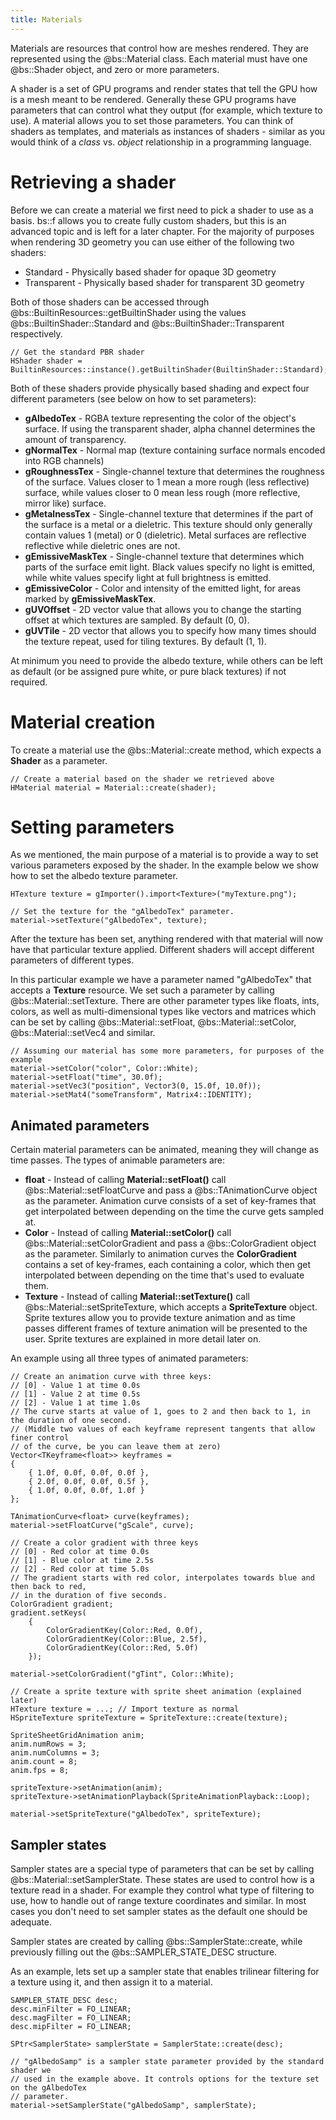 ```yaml
---
title: Materials
---
```


Materials are resources that control how are meshes rendered. They are represented using the @bs::Material class. Each material must have one @bs::Shader object, and zero or more parameters.

A shader is a set of GPU programs and render states that tell the GPU how is a mesh meant to be rendered. Generally these GPU programs have parameters that can control what they output (for example, which texture to use). A material allows you to set those parameters. You can think of shaders as templates, and materials as instances of shaders - similar as you would think of a *class* vs. *object* relationship in a programming language.

# Retrieving a shader
Before we can create a material we first need to pick a shader to use as a basis. bs::f allows you to create fully custom shaders, but this is an advanced topic and is left for a later chapter. For the majority of purposes when rendering 3D geometry you can use either of the following two shaders:
 - Standard - Physically based shader for opaque 3D geometry
 - Transparent - Physically based shader for transparent 3D geometry

Both of those shaders can be accessed through @bs::BuiltinResources::getBuiltinShader using the values @bs::BuiltinShader::Standard and @bs::BuiltinShader::Transparent respectively.

~~~~~~~~~~~~~{.cpp}
// Get the standard PBR shader
HShader shader = BuiltinResources::instance().getBuiltinShader(BuiltinShader::Standard);
~~~~~~~~~~~~~

Both of these shaders provide physically based shading and expect four different parameters (see below on how to set parameters):
 - **gAlbedoTex** - RGBA texture representing the color of the object's surface. If using the transparent shader, alpha channel determines the amount of transparency.
 - **gNormalTex** - Normal map (texture containing surface normals encoded into RGB channels)
 - **gRoughnessTex** - Single-channel texture that determines the roughness of the surface. Values closer to 1 mean a more rough (less reflective) surface, while values closer to 0 mean less rough (more reflective, mirror like) surface.
 - **gMetalnessTex** - Single-channel texture that determines if the part of the surface is a metal or a dieletric. This texture should only generally contain values 1 (metal) or 0 (dieletric). Metal surfaces are reflective reflective while dieletric ones are not.
 - **gEmissiveMaskTex** - Single-channel texture that determines which parts of the surface emit light. Black values specify no light is emitted, while white values specify light at full brightness is emitted.
 - **gEmissiveColor** - Color and intensity of the emitted light, for areas marked by **gEmissiveMaskTex**.
 - **gUVOffset** - 2D vector value that allows you to change the starting offset at which textures are sampled. By default (0, 0).
 - **gUVTile** - 2D vector that allows you to specify how many times should the texture repeat, used for tiling textures. By default (1, 1).
 
At minimum you need to provide the albedo texture, while others can be left as default (or be assigned pure white, or pure black textures) if not required. 
 
# Material creation
To create a material use the @bs::Material::create method, which expects a **Shader** as a parameter.

~~~~~~~~~~~~~{.cpp}
// Create a material based on the shader we retrieved above
HMaterial material = Material::create(shader);
~~~~~~~~~~~~~

# Setting parameters
As we mentioned, the main purpose of a material is to provide a way to set various parameters exposed by the shader. In the example below we show how to set the albedo texture parameter.

~~~~~~~~~~~~~{.cpp}
HTexture texture = gImporter().import<Texture>("myTexture.png");

// Set the texture for the "gAlbedoTex" parameter.
material->setTexture("gAlbedoTex", texture);
~~~~~~~~~~~~~

After the texture has been set, anything rendered with that material will now have that particular texture applied. Different shaders will accept different parameters of different types.

In this particular example we have a parameter named "gAlbedoTex" that accepts a **Texture** resource. We set such a parameter by calling @bs::Material::setTexture. There are other parameter types like floats, ints, colors, as well as multi-dimensional types like vectors and matrices which can be set by calling @bs::Material::setFloat, @bs::Material::setColor, @bs::Material::setVec4 and similar.

~~~~~~~~~~~~~{.cpp}
// Assuming our material has some more parameters, for purposes of the example
material->setColor("color", Color::White);
material->setFloat("time", 30.0f);
material->setVec3("position", Vector3(0, 15.0f, 10.0f));
material->setMat4("someTransform", Matrix4::IDENTITY);
~~~~~~~~~~~~~

## Animated parameters
Certain material parameters can be animated, meaning they will change as time passes. The types of animable parameters are:
 - **float** - Instead of calling **Material::setFloat()** call @bs::Material::setFloatCurve and pass a @bs::TAnimationCurve<float> object as the parameter. Animation curve consists of a set of key-frames that get interpolated between depending on the time the curve gets sampled at. 
 - **Color** - Instead of calling **Material::setColor()** call @bs::Material::setColorGradient and pass a @bs::ColorGradient object as the parameter. Similarly to animation curves the **ColorGradient** contains a set of key-frames, each containing a color, which then get interpolated between depending on the time that's used to evaluate them.
 - **Texture** - Instead of calling **Material::setTexture()** call @bs::Material::setSpriteTexture, which accepts a **SpriteTexture** object. Sprite textures allow you to provide texture animation and as time passes different frames of texture animation will be presented to the user. Sprite textures are explained in more detail later on.
 
An example using all three types of animated parameters: 
 
~~~~~~~~~~~~~{.cpp}
// Create an animation curve with three keys:
// [0] - Value 1 at time 0.0s
// [1] - Value 2 at time 0.5s
// [2] - Value 1 at time 1.0s
// The curve starts at value of 1, goes to 2 and then back to 1, in the duration of one second.
// (Middle two values of each keyframe represent tangents that allow finer control
// of the curve, be you can leave them at zero)
Vector<TKeyframe<float>> keyframes = 
{
	{ 1.0f, 0.0f, 0.0f, 0.0f },
	{ 2.0f, 0.0f, 0.0f, 0.5f },
	{ 1.0f, 0.0f, 0.0f, 1.0f }
};

TAnimationCurve<float> curve(keyframes);
material->setFloatCurve("gScale", curve);

// Create a color gradient with three keys
// [0] - Red color at time 0.0s
// [1] - Blue color at time 2.5s
// [2] - Red color at time 5.0s
// The gradient starts with red color, interpolates towards blue and then back to red,
// in the duration of five seconds.
ColorGradient gradient;
gradient.setKeys(
	{
		ColorGradientKey(Color::Red, 0.0f),
		ColorGradientKey(Color::Blue, 2.5f),
		ColorGradientKey(Color::Red, 5.0f)
	});

material->setColorGradient("gTint", Color::White);

// Create a sprite texture with sprite sheet animation (explained later)
HTexture texture = ...; // Import texture as normal
HSpriteTexture spriteTexture = SpriteTexture::create(texture);

SpriteSheetGridAnimation anim;
anim.numRows = 3;
anim.numColumns = 3;
anim.count = 8;
anim.fps = 8;

spriteTexture->setAnimation(anim);
spriteTexture->setAnimationPlayback(SpriteAnimationPlayback::Loop);

material->setSpriteTexture("gAlbedoTex", spriteTexture);
~~~~~~~~~~~~~
 
## Sampler states
Sampler states are a special type of parameters that can be set by calling @bs::Material::setSamplerState. These states are used to control how is a texture read in a shader. For example they control what type of filtering to use, how to handle out of range texture coordinates and similar. In most cases you don't need to set sampler states as the default one should be adequate. 

Sampler states are created by calling @bs::SamplerState::create, while previously filling out the @bs::SAMPLER_STATE_DESC structure.

As an example, lets set up a sampler state that enables trilinear filtering for a texture using it, and then assign it to a material. 

~~~~~~~~~~~~~{.cpp}
SAMPLER_STATE_DESC desc;
desc.minFilter = FO_LINEAR;
desc.magFilter = FO_LINEAR;
desc.mipFilter = FO_LINEAR;

SPtr<SamplerState> samplerState = SamplerState::create(desc);

// "gAlbedoSamp" is a sampler state parameter provided by the standard shader we
// used in the example above. It controls options for the texture set on the gAlbedoTex
// parameter.
material->setSamplerState("gAlbedoSamp", samplerState);
~~~~~~~~~~~~~

